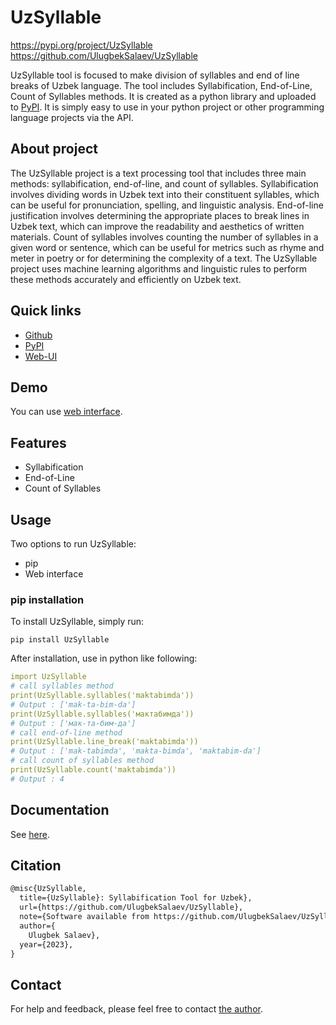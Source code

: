 # UzSyllable

https://pypi.org/project/UzSyllable <br>
https://github.com/UlugbekSalaev/UzSyllable

UzSyllable tool is focused to make division of syllables and end of line breaks of Uzbek language. The tool includes Syllabification, End-of-Line, Count of Syllables methods.
It is created as a python library and uploaded to [PyPI](https://pypi.org/). It is simply easy to use in your python project or other programming language projects via the API. 

## About project
The UzSyllable project is a text processing tool that includes three main methods: syllabification, end-of-line, and count of syllables. Syllabification involves dividing words in Uzbek text into their constituent syllables, which can be useful for pronunciation, spelling, and linguistic analysis. End-of-line justification involves determining the appropriate places to break lines in Uzbek text, which can improve the readability and aesthetics of written materials. Count of syllables involves counting the number of syllables in a given word or sentence, which can be useful for metrics such as rhyme and meter in poetry or for determining the complexity of a text. The UzSyllable project uses machine learning algorithms and linguistic rules to perform these methods accurately and efficiently on Uzbek text.
## Quick links

- [Github](https://github.com/UlugbekSalaev/UzSyllable)
- [PyPI](https://pypi.org/project/UzSyllable/)
- [Web-UI](https://nlp.urdu.uz/?menu=uzsyllable)

## Demo

You can use [web interface](http://nlp.urdu.uz/?menu=uzsyllable).

## Features

- Syllabification
- End-of-Line
- Count of Syllables

## Usage

Two options to run UzSyllable:

- pip
- Web interface

### pip installation

To install UzSyllable, simply run:

```code
pip install UzSyllable
```

After installation, use in python like following:
```yml
import UzSyllable
# call syllables method
print(UzSyllable.syllables('maktabimda'))
# Output : ['mak-ta-bim-da']
print(UzSyllable.syllables('мактабимда'))
# Output : ['мак-та-бим-да']
# call end-of-line method
print(UzSyllable.line_break('maktabimda'))
# Output : ['mak-tabimda', 'makta-bimda', 'maktabim-da']
# call count of syllables method
print(UzSyllable.count('maktabimda'))
# Output : 4
```


## Documentation

See [here](https://github.com/UlugbekSalaev/UzSyllable).

## Citation

```tex
@misc{UzSyllable,
  title={UzSyllable}: Syllabification Tool for Uzbek},
  url={https://github.com/UlugbekSalaev/UzSyllable},
  note={Software available from https://github.com/UlugbekSalaev/UzSyllable},
  author={
    Ulugbek Salaev},
  year={2023},
}
```

## Contact

For help and feedback, please feel free to contact [the author](https://github.com/UlugbekSalaev).
